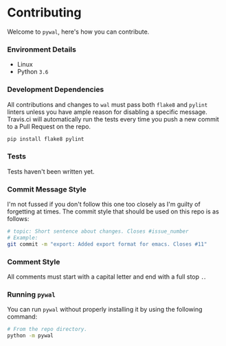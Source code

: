 # Contributing

Welcome to `pywal`, here's how you can contribute.


### Environment Details

- Linux
- Python `3.6`


### Development Dependencies

All contributions and changes to `wal` must pass both `flake8` and `pylint` linters unless you have ample reason for disabling a specific message. Travis.ci will automatically run the tests every time you push a new commit to a Pull Request on the repo.

```py
pip install flake8 pylint
```


### Tests

Tests haven't been written yet.


### Commit Message Style

I'm not fussed if you don't follow this one too closely as I'm guilty of forgetting at times. The commit style that should be used on this repo is as follows:

```sh
# topic: Short sentence about changes. Closes #issue_number
# Example:
git commit -m "export: Added export format for emacs. Closes #11"
```


### Comment Style

All comments must start with a capital letter and end with a full stop `.`.


### Running `pywal`

You can run `pywal` without properly installing it by using the following command:

```sh
# From the repo directory.
python -m pywal
```

